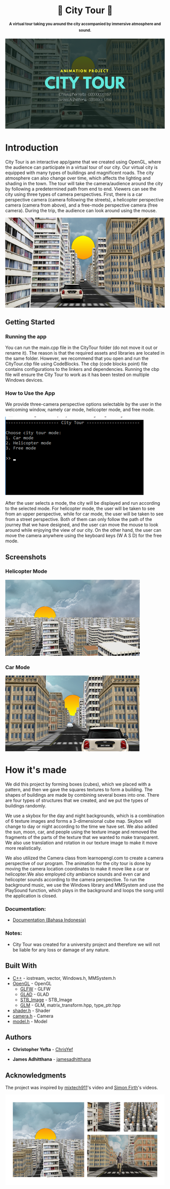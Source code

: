 <div align="center">
<h1 >🚕 City Tour 🚁</h1>
<p ><sup><b>A virtual tour taking you around the city accompanied by immersive atmosphere and sound. </b></sup></p>
</div>

![CityTourGallery](https://raw.githubusercontent.com/jamesadhitthana/City-Tour/main/Documentation/Screenshots/title.png)

# Introduction

City Tour is an interactive app/game that we created using OpenGL, where the audience can participate in a virtual tour of our city. Our virtual city is equipped with many types of buildings and magnificent roads. The city atmosphere can also change over time, which affects the lighting and shading in the town. The tour will take the camera/audience around the city by following a predetermined path from end to end. Viewers can see the city using three types of camera perspectives. First, there is a car perspective camera (camera following the streets), a helicopter perspective camera (camera from above), and a free-mode perspective camera (free camera). During the trip, the audience can look around using the mouse.

![CityTourPoster](https://raw.githubusercontent.com/jamesadhitthana/City-Tour/main/Documentation/Screenshots/citytourposter.png)

## Getting Started

### Running the app

You can run the main.cpp file in the CityTour folder (do not move it out or rename it). The reason is that the required assets and libraries are located in the same folder. However, we recommend that you open and run the CityTour.cbp file using CodeBlocks. The cbp (code blocks point) file contains configurations to the linkers and dependencies. Running the cbp file will ensure the City Tour to work as it has been tested on multiple Windows devices.

### How to Use the App

We provide three-camera perspective options selectable by the user in the welcoming window, namely car mode, helicopter mode, and free mode.

![CityTourSelectMode](https://raw.githubusercontent.com/jamesadhitthana/City-Tour/main/Documentation/Screenshots/citytourselectmode.png)

After the user selects a mode, the city will be displayed and run according to the selected mode. For helicopter mode, the user will be taken to see from an upper perspective, while for car mode, the user will be taken to see from a street perspective. Both of them can only follow the path of the journey that we have designed, and the user can move the mouse to look around while enjoying the view of our city. On the other hand, the user can move the camera anywhere using the keyboard keys (W A S D) for the free mode.

## Screenshots

### Helicopter Mode

![CityTourHelicopter](https://raw.githubusercontent.com/jamesadhitthana/City-Tour/main/Documentation/Screenshots/helimode.png)

### Car Mode

![CityTourCar](https://raw.githubusercontent.com/jamesadhitthana/City-Tour/main/Documentation/Screenshots/carmode.png)

# How it's made

We did this project by forming boxes (cubes), which we placed with a pattern, and then we gave the squares textures to form a building. The shapes of buildings are made by combining several boxes into one. There are four types of structures that we created, and we put the types of buildings randomly.

We use a skybox for the day and night backgrounds, which is a combination of 6 texture images and forms a 3-dimensional cube map. Skybox will change to day or night according to the time we have set. We also added the sun, moon, car, and people using the texture image and removed the fragments of the parts of the texture that we wanted to make transparent. We also use translation and rotation in our texture image to make it move more realistically.

We also utilized the Camera class from learnopengl.com to create a camera perspective of our program.
The animation for the city tour is done by moving the camera location coordinates to make it move like a car or helicopter.We also employed city ambiance sounds and even car and helicopter sounds according to the camera perspective. To run the background music, we use the Windows library and MMSystem and use the PlaySound function, which plays in the background and loops the song until the application is closed.

### Documentation:

- [Documentation (Bahasa Indonesia)](<https://github.com/jamesadhitthana/City-Tour/raw/main/Documentation/City%20Tour%20(Bahasa%20Indonesia)%20-Christopher%20Yefta-James%20Adhitthana.pdf>)

### Notes:

- City Tour was created for a university project and therefore we will not be liable for any loss or damage of any nature.

## Built With

- [C++](https://isocpp.org/) - iostream, vector, Windows.h, MMSystem.h
- [OpenGL](https://www.opengl.org/) - OpenGL
  - [GLFW](https://www.glfw.org/) - GLFW
  - [GLAD](https://github.com/Dav1dde/glad) - GLAD
  - [STB_Image](https://github.com/nothings/stb) - STB_Image
  - [GLM](https://glm.g-truc.net/0.9.9/index.html) - GLM, matrix_transform.hpp, type_ptr.hpp
- [shader.h](https://learnopengl.com/Getting-started/Shaders) - Shader
- [camera.h](https://learnopengl.com/Getting-started/Camera) - Camera
- [model.h](https://learnopengl.com/Model-Loading/Model) - Model

## Authors

- **Christopher Yefta** - [ChrisYef](https://github.com/ChrisYef)

* **James Adhitthana** - [jamesadhitthana](https://github.com/jamesadhitthana)

## Acknowledgments
The project was inspired by [mixtech911](https://www.youtube.com/watch?v=srvyWuU-w4s)'s video and [Simon Firth](https://www.youtube.com/watch?v=GydU7ue5rLM)'s videos.

![CityTourGallery](https://raw.githubusercontent.com/jamesadhitthana/City-Tour/main/Documentation/Screenshots/gallery.png)
